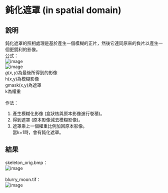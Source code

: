 # 鈍化遮罩 (in spatial domain)
## 說明
鈍化遮罩的照相處理是基於產生一個模糊的正片，然後它連同原來的負片以產生一個更銳利的影像。  
公式：  
![image](https://user-images.githubusercontent.com/86739086/146036483-8b81b6cf-157a-4931-95bd-36cab823a083.png)  
![image](https://user-images.githubusercontent.com/86739086/146036511-13b1b10d-90dd-4040-a445-0cfb385df02b.png)  
$g(x,y)$為最後所得到的影像  
h(x,y)為模糊影像  
gmask(x,y)為遮罩  
k為權重  
<br>
作法：
1. 產生模糊化影像 (盒狀核與原本影像進行卷積)。  
2. 得到遮罩 (原本影像減去模糊影像)。  
3. 遮罩乘上一個權重比例加回原本影像。  
當k=1時，會有鈍化遮罩。  

## 結果
skeleton_orig.bmp：  
 ![image](https://user-images.githubusercontent.com/86739086/146036910-ae87279d-4dfe-47e6-a586-9d6452ad23ca.png)  
 <br>
blurry_moon.tif：  
![image](https://user-images.githubusercontent.com/86739086/146036923-ed31f249-7c81-44ce-8169-2c75239fb488.png)  
